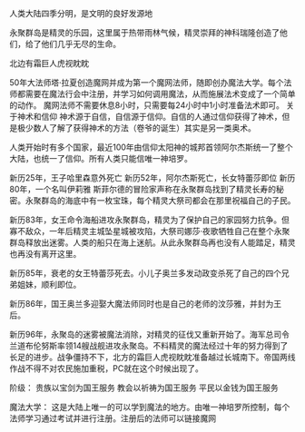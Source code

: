 人类大陆四季分明，是文明的良好发源地

永聚群岛是精灵的乐园，这里属于热带雨林气候，精灵崇拜的神科瑞隆创造了他们，给了他们几乎无尽的生命。

北边有霜巨人虎视眈眈

50年大法师塔·拉夏创造魔网并成为第一个魔网法师，随即创办魔法大学。每个法师都需要在魔法行会中注册，并学习如何调用魔法，从而施展法术变成了一个简单的动作。
魔网法师不需要休息8小时，只需要每24小时中1小时准备法术即可。
关于神术和信仰
神术源于自信，自信源于信仰。自信的人通过信仰获得了神术，但是极少数人了解了获得神术的方法（卷爷的诞生）其实是另一类奥术。

人类开始时有多个国家，最近100年由信仰太阳神的城邦首领阿尔杰斯统一了整个大陆，也统一了信仰。所有人类只能信唯一神培罗。

新历25年，王子哈里森意外死亡
新历52年，阿尔杰斯死亡，长女特蕾莎即位
新历80年，一个名叫伊莉雅 斯菲尔德的冒险家声称在永聚群岛找到了精灵长寿的秘密。永聚群岛的海底中有一枚宝珠，每个精灵大祭司都会在那里祝福自己的子民。

新历83年，女王命令海船进攻永聚群岛，精灵为了保护自己的家园努力抗争。但寡不敌众，一年后精灵主城坠星城被攻陷，大祭司娜莎·夜歌牺牲自己在整个永聚群岛释放出迷雾。人类的船只在海上迷航。从此永聚群岛再也没有人能踏足，精灵也再没有离开这里。

新历85年，衰老的女王特蕾莎死去。小儿子奥兰多发动政变杀死了自己的四个兄弟姐妹，顺利即位。

新历86年，国王奥兰多迎娶大魔法师同时也是自己的老师的汶莎雅，并封为王后。

新历96年，永聚岛的迷雾被魔法消除，对精灵的征伐又重新开始了。海军总司令兰道布伦努斯率领14艘战舰进攻永聚岛。不料精灵的魔法经过十年的努力得到了长足的进步。战争僵持不下，北方的霜巨人虎视眈眈准备越过长城南下。帝国两线作战不得不对农民施加重税，PC就在这个时候出现了。


阶级：
贵族以宝剑为国王服务
教会以祈祷为国王服务
平民以金钱为国王服务


魔法大学：
这是大陆上唯一的可以学到魔法的地方。由唯一神培罗所控制，每个法师学习通过考试并进行注册。注册后的法师可以链接魔网
